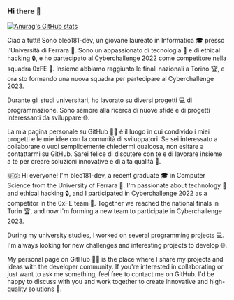 ### Hi there 👋

[![Anurag's GitHub stats](https://github-readme-stats.vercel.app/api?username=bleo181-dev)](https://github.com/anuraghazra/github-readme-stats)

Ciao a tutti! Sono bleo181-dev, un giovane laureato in Informatica 🎓 presso l'Università di Ferrara 🏫. Sono un appassionato di tecnologia 🔌 e di ethical hacking 🔒, e ho partecipato al Cyberchallenge 2022 come competitore nella squadra 0xFE 🤖. Insieme abbiamo raggiunto le finali nazionali a Torino 🏆, e ora sto formando una nuova squadra per partecipare al Cyberchallenge 2023.

Durante gli studi universitari, ho lavorato su diversi progetti 💻 di programmazione. Sono sempre alla ricerca di nuove sfide e di progetti interessanti da sviluppare 🌐.

La mia pagina personale su GitHub 🐱‍💻 è il luogo in cui condivido i miei progetti e le mie idee con la comunità di sviluppatori. Se sei interessato a collaborare o vuoi semplicemente chiedermi qualcosa, non esitare a contattarmi su GitHub. Sarei felice di discutere con te e di lavorare insieme a te per creare soluzioni innovative e di alta qualità 🚀.

🇺🇸:
Hi everyone! I'm bleo181-dev, a recent graduate 🎓 in Computer Science from the University of Ferrara 🏫. I'm passionate about technology 🔌 and ethical hacking 🔒, and I participated in Cyberchallenge 2022 as a competitor in the 0xFE team 🤖. Together we reached the national finals in Turin 🏆, and now I'm forming a new team to participate in Cyberchallenge 2023.

During my university studies, I worked on several programming projects 💻. I'm always looking for new challenges and interesting projects to develop 🌐.

My personal page on GitHub 🐱‍💻 is the place where I share my projects and ideas with the developer community. If you're interested in collaborating or just want to ask me something, feel free to contact me on GitHub. I'd be happy to discuss with you and work together to create innovative and high-quality solutions 🚀.
